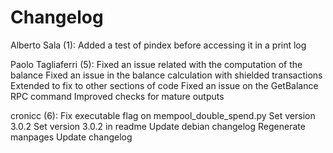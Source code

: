 Changelog
=========

Alberto Sala (1):
      Added a test of pindex before accessing it in a print log

Paolo Tagliaferri (5):
      Fixed an issue related with the computation of the balance
      Fixed an issue in the balance calculation with shielded transactions
      Extended to fix to other sections of code
      Fixed an issue on the GetBalance RPC command
      Improved checks for mature outputs

cronicc (6):
      Fix executable flag on mempool_double_spend.py
      Set version 3.0.2
      Set version 3.0.2 in readme
      Update debian changelog
      Regenerate manpages
      Update changelog


